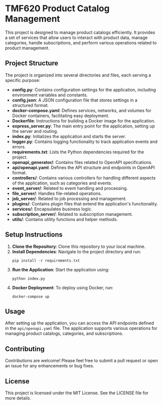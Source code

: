 # TMF620 Product Catalog Management

This project is designed to manage product catalogs efficiently. It provides a set of services that allow users to interact with product data, manage categories, handle subscriptions, and perform various operations related to product management.

## Project Structure

The project is organized into several directories and files, each serving a specific purpose:

- **config.py**: Contains configuration settings for the application, including environment variables and constants.
- **config.json**: A JSON configuration file that stores settings in a structured format.
- **docker-compose.yaml**: Defines services, networks, and volumes for Docker containers, facilitating easy deployment.
- **Dockerfile**: Instructions for building a Docker image for the application.
- **express_server.py**: The main entry point for the application, setting up the server and routing.
- **index.py**: Initializes the application and starts the server.
- **logger.py**: Contains logging functionality to track application events and errors.
- **requirements.txt**: Lists the Python dependencies required for the project.
- **openapi_generator/**: Contains files related to OpenAPI specifications.
- **api/openapi.yaml**: Defines the API structure and endpoints in OpenAPI format.
- **controllers/**: Contains various controllers for handling different aspects of the application, such as categories and events.
- **event_server/**: Related to event handling and processing.
- **file_server/**: Handles file-related operations.
- **job_server/**: Related to job processing and management.
- **plugins/**: Contains plugin files that extend the application's functionality.
- **services/**: Encapsulates business logic.
- **subscription_server/**: Related to subscription management.
- **utils/**: Contains utility functions and helper methods.

## Setup Instructions

1. **Clone the Repository**: Clone this repository to your local machine.
2. **Install Dependencies**: Navigate to the project directory and run:
   ```
   pip install -r requirements.txt
   ```
3. **Run the Application**: Start the application using:
   ```
   python index.py
   ```
4. **Docker Deployment**: To deploy using Docker, run:
   ```
   docker-compose up
   ```

## Usage

After setting up the application, you can access the API endpoints defined in the `api/openapi.yaml` file. The application supports various operations for managing product catalogs, categories, and subscriptions.

## Contributing

Contributions are welcome! Please feel free to submit a pull request or open an issue for any enhancements or bug fixes.

## License

This project is licensed under the MIT License. See the LICENSE file for more details.